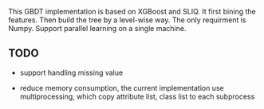 This GBDT implementation is based on XGBoost and SLIQ. It first bining the features. Then build the tree by a level-wise way. The only requirment is Numpy. Support parallel learning on a single machine. 

## TODO

- support handling missing value

- reduce memory consumption, the current implementation use multiprocessing, which copy attribute list, class list to each subprocess
